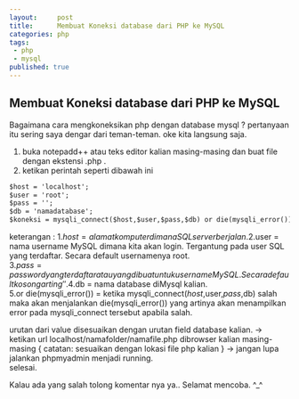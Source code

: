 ```yaml
---
layout:     post
title:      Membuat Koneksi database dari PHP ke MySQL 
categories: php
tags:
 - php
 - mysql
published: true
---
```

## Membuat Koneksi database dari PHP ke MySQL 

Bagaimana cara mengkoneksikan php dengan database mysql ? pertanyaan itu sering saya dengar dari teman-teman. oke kita langsung saja.
1. buka notepadd++ atau teks editor kalian masing-masing dan buat file dengan ekstensi .php .
2. ketikan perintah seperti dibawah ini
```html
$host = 'localhost';
$user = 'root';
$pass = '';
$db = 'namadatabase';
$koneksi = mysqli_connect($host,$user,$pass,$db) or die(mysqli_error());
```
> 
keterangan : 1.$host = alamat komputer dimana SQL server berjalan.  
2.$user = nama username MySQL dimana kita akan login. Tergantung pada user SQL yang terdaftar. Secara default usernamenya root.  
3.$pass = password yang terdaftar atau yang dibuat untuk username MySQL. Secara default kosong arting '' .
4.$db = nama database diMysql kalian.  
5.or die(mysqli_error()) = ketika mysqli_connect($host,$user,$pass,$db) salah maka akan menjalankan die(mysqli_error()) yang artinya akan menampilkan error pada mysqli_connect tersebut apabila salah.

urutan dari value disesuaikan dengan urutan field database kalian. -> ketikan url localhost/namafolder/namafile.php dibrowser kalian masing-masing { catatan: sesuaikan dengan lokasi file php kalian }
-> jangan lupa jalankan phpmyadmin menjadi running.  
selesai.

Kalau ada yang salah tolong komentar nya ya.. Selamat mencoba. ^_^

